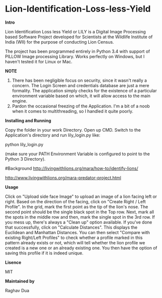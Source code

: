 # Lion-Identification-Loss-less-Yield

**Intro**

Lion Identification Loss less Yield or LILY is a Digital Image Processing based Software Project developed for Scientists at the Wildlife Institute of India (WII) for the purpose of conducting Lion Census.

The project has been programmed entirely in Python 3.4 with support of PILLOW Image processing Library. Works perfectly on Windows, but I haven't tested it for Linux or Mac.

**NOTE**
  1. There has been negligible focus on security, since it wasn't really a concern. The Login Screen and credentials database are just a mere formality. The application simply checks for the existence of a particular environment variable based on which, it will allow access to the main engine.
  2. Pardon the occasional freezing of the Application. I'm a bit of a noob when it comes to multithreading, so I handled it quite poorly.

**Installing and Running**

Copy the folder in your work Directory. Open up CMD. Switch to the Application's directory and run lily_login.py like:

python lily_login.py

(make sure your PATH Environment Variable is configured to point to the Python 3 Directory).

#Background
http://livingwithlions.org/mara/how-to/identify-lions/

http://www.livingwithlions.org/mara-predator-project.html


**Usage**

Click on "Upload side face Image" to upload an image of a lion facing left or right. Based on the direction of the facing, click on "Create Right / Left Profile". In the grid, mark the first point as the tip of the lion's nose. The second point should be the single black spot in the Top row. Next, mark all the spots in the middle row and then, mark the single spot in the 3rd row. If you mess up, there's always a "Clean up" option available. If you've done that successfully, click on "Calculate Distances". This displays the Euclidean and Manhattan Distances. You can then select "Compare with existing Right/Left Profiles" to check whether a profile marked in this pattern already exists or not, which will tell whether the lion profile we created is a new one or an already existing one.
You then have the option of saving this profile if it is indeed unique.

**Lisence**

MIT


**Maintained by**

Raghav Dua
